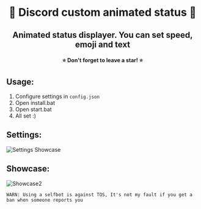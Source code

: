 <h1 align="center"> 🧶 Discord custom animated status 🧶 </h1>
<h2 align="center">Animated status displayer. You can set speed, emoji and text</h2>
<h4 align="center">⭐ Don't forget to leave a star! ⭐</h4>

## Usage:
1. Configure settings in `config.json`
2. Open install.bat
3. Open start.bat
4. All set :)

## Settings:
![Settings Showcase](https://camo.githubusercontent.com/91fb91dbef076670a6791ffdea7bcf3591e36643/68747470733a2f2f7768657265732d6d792d74612e636f2f74504a58576c2e706e67)

## Showcase:
![Showcase2](https://i.imgur.com/C3chg8O.png)

`WARN: Using a selfbot is against TOS, It's not my fault if you get a ban when someone reports you`
